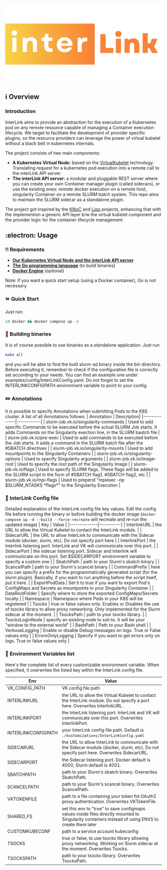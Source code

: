 ![Interlink logo](./docs/static/img/interlink_logo.png)

## :information_source: Overview

### Introduction
InterLink aims to provide an abstraction for the execution of a Kubernetes pod on any remote resource capable of managing a Container execution lifecycle.
We target to facilitate the development of provider specific plugins, so the resource providers can leverage the power of virtual kubelet without a black belt in kubernetes internals.

The project consists of two main components:

- __A Kubernetes Virtual Node:__ based on the [VirtualKubelet](https://virtual-kubelet.io/) technology. Translating request for a kubernetes pod execution into a remote call to the interLink API server.
- __The interLink API server:__ a modular and pluggable REST server where you can create your own Container manager plugin (called sidecars), or use the existing ones: remote docker execution on a remote host, singularity Container on a remote SLURM batch system. This repo aims to maintain the SLURM sidecar as a standalone plugin.

The project got inspired by the [KNoC](https://github.com/CARV-ICS-FORTH/knoc) and [Liqo](https://github.com/liqotech/liqo/tree/master) projects, enhancing that with the implemention a generic API layer b/w the virtual kubelet component and the provider logic for the container lifecycle management.

## :electron: Usage

### :bangbang: Requirements
- __[Our Kubernetes Virtual Node and the interLink API server](https://github.com/interTwin-eu/interLink)__
- __[The Go programming language](https://go.dev/doc/install)__ (to build binaries)
- __[Docker Engine](https://docs.docker.com/engine/)__ (optional)

Note: if you want a quick start setup (using a Docker container), Go is not necessary

### :fast_forward: Quick Start
Just run:
```bash
cd docker && docker compose up -d
```

### :hammer: Building binaries
It is of course possible to use binaries as a standalone application. Just run 
```bash
make all
```
and you will be able to find the built slurm-sd binary inside the bin directory. Before executing it, remember to check if the configuration file is correctly set according to your needs. You can find an example one under examples/config/InterLinkConfig.yaml. Do not forget to set the INTERLINKCONFIGPATH environment variable to point to your config.

### :pencil2: Annotations
It is possible to specify Annotations when submitting Pods to the K8S cluster. A list of all Annotations follows:
| Annotation    | Description|
|--------------|------------|
| slurm-job.vk.io/singularity-commands | Used to add specific Commands to be executed before the actual SLURM Job starts. It adds Commands on the Singularity exection line, in the SLURM bastch file |
| slurm-job.vk.io/pre-exec | Used to add commands to be executed before the Job starts. It adds a command in the SLURM batch file after the #SBATCH directives |
| slurm-job.vk.io/singularity-mounts | Used to add mountpoints to the Singularity Containers |
| slurm-job.vk.io/singularity-options | Used to specify Singularity arguments |
| slurm-job.vk.io/image-root | Used to specify the root path of the Singularity Image |
| slurm-job.vk.io/flags | Used to specify SLURM flags. These flags will be added to the SLURM script in the form of #SBATCH flag1, #SBATCH flag2, etc |
| slurm-job.vk.io/mpi-flags | Used to prepend "mpiexec -np $SLURM_NTASKS \*flags\*" to the Singularity Execution |

### :wrench: InterLink Config file
Detailed explanation of the InterLink config file key values. Edit the config file before running the binary or before building the docker image (`docker compose up -d --build --force-recreate` will recreate and re-run the updated image)
| Key         | Value     |
|--------------|-----------|
| InterlinkURL | the URL to allow the Virtual Kubelet to contact the InterLink module. |
| SidecarURL | the URL to allow InterLink to communicate with the Sidecar module (docker, slurm, etc). Do not specify port here |
| InterlinkPort | the Interlink listening port. InterLink and VK will communicate over this port. |
| SidecarPort | the sidecar listening port. Sidecar and Interlink will communicate on this port. Set $SIDECARPORT environment variable to specify a custom one |
| SbatchPath | path to your Slurm's sbatch binary |
| ScancelPath | path to your Slurm's scancel binary | 
| CommandPrefix | here you can specify a prefix for the programmatically generated script (for the slurm plugin). Basically, if you want to run anything before the script itself, put it here. |
| ExportPodData | Set it to true if you want to export Pod's ConfigMaps and Secrets as mountpoints in your Singularity Container |
| DataRootFolder | Specify where to store the exported ConfigMaps/Secrets locally |
| Namespace | Namespace where Pods in your K8S will be registered |
| Tsocks | true or false values only. Enables or Disables the use of tsocks library to allow proxy networking. Only implemented for the Slurm sidecar at the moment. |
| TsocksPath | path to your tsocks library. |
| TsocksLoginNode | specify an existing node to ssh to. It will be your "window to the external world" |
| BashPath | Path to your Bash shell |
| VerboseLogging | Enable or disable Debug messages on logs. True or False values only |
| ErrorsOnlyLogging | Specify if you want to get errors only on logs. True or false values only |

### :wrench: Environment Variables list
Here's the complete list of every customizable environment variable. When specified, it overwrites the listed key within the InterLink config file.

| Env         | Value     |
|--------------|-----------|
| VK_CONFIG_PATH | VK config file path |
| INTERLINKURL | the URL to allow the Virtual Kubelet to contact the InterLink module. Do not specify a port here. Overwrites InterlinkURL. |
| INTERLINKPORT | the InterLink listening port. InterLink and VK will communicate over this port. Overwrites InterlinkPort. |
| INTERLINKCONFIGPATH | your InterLink config file path. Default is `./kustomizations/InterLinkConfig.yaml` |
| SIDECARURL | the URL to allow InterLink to communicate with the Sidecar module (docker, slurm, etc). Do not specify port here. Overwrites SidecarURL. |
| SIDECARPORT | the Sidecar listening port. Docker default is 4000, Slurm default is 4001. |
| SBATCHPATH | path to your Slurm's sbatch binary. Overwrites SbatchPath. |
| SCANCELPATH | path to your Slurm's scancel binary. Overwrites ScancelPath. |
| VKTOKENFILE | path to a file containing your token fot OAuth2 proxy authentication. Overwrites VKTokenFile. |
| SHARED_FS | set this env to "true" to save configmaps values inside files directly mounted to Singularity containers instead of using ENVS to create them later |
| CUSTOMKUBECONF | path to a service account kubeconfig |
| TSOCKS | true or false, to use tsocks library allowing proxy networking. Working on Slurm sidecar at the moment. Overwrites Tsocks. |
| TSOCKSPATH | path to your tsocks library. Overwrites TsocksPath. |